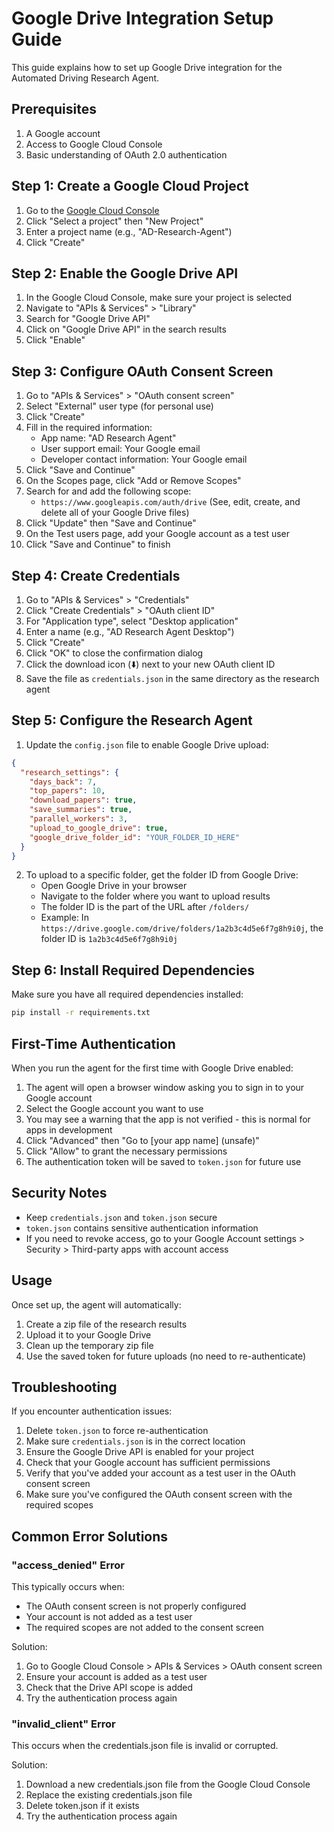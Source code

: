 # Google Drive Integration Setup Guide

This guide explains how to set up Google Drive integration for the Automated Driving Research Agent.

## Prerequisites

1. A Google account
2. Access to Google Cloud Console
3. Basic understanding of OAuth 2.0 authentication

## Step 1: Create a Google Cloud Project

1. Go to the [Google Cloud Console](https://console.cloud.google.com/)
2. Click "Select a project" then "New Project"
3. Enter a project name (e.g., "AD-Research-Agent")
4. Click "Create"

## Step 2: Enable the Google Drive API

1. In the Google Cloud Console, make sure your project is selected
2. Navigate to "APIs & Services" > "Library"
3. Search for "Google Drive API"
4. Click on "Google Drive API" in the search results
5. Click "Enable"

## Step 3: Configure OAuth Consent Screen

1. Go to "APIs & Services" > "OAuth consent screen"
2. Select "External" user type (for personal use)
3. Click "Create"
4. Fill in the required information:
   - App name: "AD Research Agent"
   - User support email: Your Google email
   - Developer contact information: Your Google email
5. Click "Save and Continue"
6. On the Scopes page, click "Add or Remove Scopes"
7. Search for and add the following scope:
   - `https://www.googleapis.com/auth/drive` (See, edit, create, and delete all of your Google Drive files)
8. Click "Update" then "Save and Continue"
9. On the Test users page, add your Google account as a test user
10. Click "Save and Continue" to finish

## Step 4: Create Credentials

1. Go to "APIs & Services" > "Credentials"
2. Click "Create Credentials" > "OAuth client ID"
3. For "Application type", select "Desktop application"
4. Enter a name (e.g., "AD Research Agent Desktop")
5. Click "Create"
6. Click "OK" to close the confirmation dialog
7. Click the download icon (⬇️) next to your new OAuth client ID
8. Save the file as `credentials.json` in the same directory as the research agent

## Step 5: Configure the Research Agent

1. Update the `config.json` file to enable Google Drive upload:

```json
{
  "research_settings": {
    "days_back": 7,
    "top_papers": 10,
    "download_papers": true,
    "save_summaries": true,
    "parallel_workers": 3,
    "upload_to_google_drive": true,
    "google_drive_folder_id": "YOUR_FOLDER_ID_HERE"
  }
}
```

2. To upload to a specific folder, get the folder ID from Google Drive:
   - Open Google Drive in your browser
   - Navigate to the folder where you want to upload results
   - The folder ID is the part of the URL after `/folders/`
   - Example: In `https://drive.google.com/drive/folders/1a2b3c4d5e6f7g8h9i0j`, the folder ID is `1a2b3c4d5e6f7g8h9i0j`

## Step 6: Install Required Dependencies

Make sure you have all required dependencies installed:

```bash
pip install -r requirements.txt
```

## First-Time Authentication

When you run the agent for the first time with Google Drive enabled:

1. The agent will open a browser window asking you to sign in to your Google account
2. Select the Google account you want to use
3. You may see a warning that the app is not verified - this is normal for apps in development
4. Click "Advanced" then "Go to [your app name] (unsafe)" 
5. Click "Allow" to grant the necessary permissions
6. The authentication token will be saved to `token.json` for future use

## Security Notes

- Keep `credentials.json` and `token.json` secure
- `token.json` contains sensitive authentication information
- If you need to revoke access, go to your Google Account settings > Security > Third-party apps with account access

## Usage

Once set up, the agent will automatically:
1. Create a zip file of the research results
2. Upload it to your Google Drive
3. Clean up the temporary zip file
4. Use the saved token for future uploads (no need to re-authenticate)

## Troubleshooting

If you encounter authentication issues:
1. Delete `token.json` to force re-authentication
2. Make sure `credentials.json` is in the correct location
3. Ensure the Google Drive API is enabled for your project
4. Check that your Google account has sufficient permissions
5. Verify that you've added your account as a test user in the OAuth consent screen
6. Make sure you've configured the OAuth consent screen with the required scopes

## Common Error Solutions

### "access_denied" Error
This typically occurs when:
- The OAuth consent screen is not properly configured
- Your account is not added as a test user
- The required scopes are not added to the consent screen

Solution:
1. Go to Google Cloud Console > APIs & Services > OAuth consent screen
2. Ensure your account is added as a test user
3. Check that the Drive API scope is added
4. Try the authentication process again

### "invalid_client" Error
This occurs when the credentials.json file is invalid or corrupted.

Solution:
1. Download a new credentials.json file from the Google Cloud Console
2. Replace the existing credentials.json file
3. Delete token.json if it exists
4. Try the authentication process again

